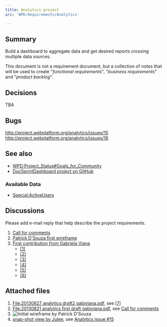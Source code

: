 ```yaml
---
title: Analytics project
uri: 'WPD:Requirements/Analytics'

---
```

## Summary

Build a dashboard to aggregate data and get desired reports crossing multiple data sources.

This document is not a requirement document, but a collection of notes that will be used to create "*functional requirements*", "*business requirements*" and "*product backlog*".

## Decisions

TBA

## Bugs

<http://project.webplatform.org/analytics/issues/15> <http://project.webplatform.org/analytics/issues/16>

## See also

-   [WPD:Project\_Status\#Goals\_for\_Community](/WPD:Project_Status#Goals_for_Community)
-   [DocSprintDashboard project on GitHub](https://github.com/webplatform/DocSprintDashboard)

### Available Data

-   [Special:ActiveUsers](/Special:ActiveUsers)

## Discussions

Please add e-mail reply that help describe the project requirements.

1.  [Call for comments](http://lists.w3.org/Archives/Public/public-wpd-analytics/2013JulSep/0023.html)
2.  [Patrick D'Souza first wireframe](http://lists.w3.org/Archives/Public/public-wpd-analytics/2013JulSep/0010.html)
3.  [First contribution from Gabriela Viana](http://lists.w3.org/Archives/Public/public-webplatform/2013Aug/0105.html)
    -   [[1]](http://lists.w3.org/Archives/Public/public-webplatform/2013Aug/0110.html)
    -   [[2]](http://lists.w3.org/Archives/Public/public-webplatform/2013Aug/0111.html)
    -   [[3]](http://lists.w3.org/Archives/Public/public-webplatform/2013Aug/0149.html)
    -   [[4]](http://lists.w3.org/Archives/Public/public-webplatform/2013Aug/0155.html)
    -   [[5]](http://lists.w3.org/Archives/Public/public-webplatform/2013Aug/0157.html)
    -   [[6]](http://lists.w3.org/Archives/Public/public-wpd-analytics/2013JulSep/0024.html)

## Attached files

1.  [File:20130827 analytics draft2 gabiviana.pdf](/File:20130827_analytics_draft2_gabiviana.pdf), see [[7]](http://lists.w3.org/Archives/Public/public-wpd-analytics/2013JulSep/0024.html)
2.  [File:20130821 analytics first draft gabiviana.pdf](/File:20130821_analytics_first_draft_gabiviana.pdf), see [Call for comments](http://lists.w3.org/Archives/Public/public-wpd-analytics/2013JulSep/0023.html)
3.  ![Initial wireframe by Patrick D'Souza](/WPD/assets/public/b/b5/20130800_analytics_pdsouza_wireframe.png)
4.  [snap-shot view by Julee](http://project.webplatform.org/files/show/13), see [Analytics issue \#15](http://project.webplatform.org/analytics/issues/15)
